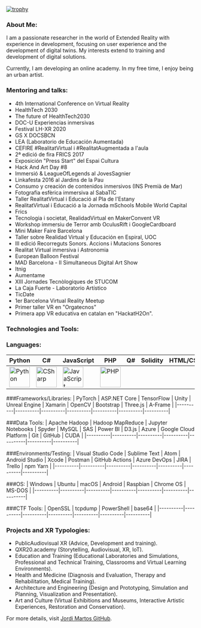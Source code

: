 [![trophy](https://github-profile-trophy.vercel.app/?username=jordimartos&title=Stars,Followers,Commits,Repositories,MultipleLang,PullRequest&theme=onedark)](https://github.com/ryo-ma/github-profile-trophy)

### About Me:

I am a passionate researcher in the world of Extended Reality with experience in development, focusing on user experience and the development of digital twins. 
My interests extend to training and development of digital solutions. 

Currently, I am developing an online academy. In my free time, I enjoy being an urban artist.

### Mentoring and talks:

- 4th International Conference on Virtual Reality
- HealthTech 2030
- The future of HealthTech2030
- DOC-U Experiencias inmersivas
- Festival LH-XR 2020
- GS X DOCSBCN
- LEA (Laboratorio de Educación Aumentada)
- CEFIRE #RealitatVirtual i #RealitatAugmentada a l'aula
- 2ª edició de fira FRICS 2017
- Exposición "Press Start" del Espai Cultura
- Hack And Art Day #8
- Immersió & LeagueOfLegends al JovesSagnier
- Linkafesta 2016 al Jardins de la Pau
- Consumo y creación de contenidos inmersivos (INS Premià de Mar)
- Fotografia esfèrica immersiva al SabaTIC
- Taller RealitatVirtual i Educació al Pla de l'Estany
- RealitatVirtual i Educació a la Jornada mSchools Mobile World Capital
- Frics
- Tecnologia i societat, RealidadVirtual en MakerConvent VR
- Workshop immersiu de Terror amb OculusRift i GoogleCardboard
- Mini Maker Faire Barcelona
- Taller sobre Realidad Virtual y Educación en Espiral, UOC
- III edició Recorreguts Sonors. Accions i Mutacions Sonores
- Realitat Virtual inmersiva i Astronomia
- European Balloon Festival
- MAD Barcelona - II Simultaneous Digital Art Show
- Itnig
- Aumentame
- XIII Jornades Tecnòlogiques de STUCOM
- La Caja Fuerte - Laboratorio Artístico
- TicDate
- 1er Barcelona Virtual Reality Meetup
- Primer taller VR en "Orgatecnos"
- Primera app VR educativa en catalan en "HackatH2On".

### Technologies and Tools:
<div>

### Languages:
| Python | C# | JavaScript | PHP | Q# | Solidity | HTML/CSS |
|----------|----------|----------|----------|----------|----------|----------|
| <img src="https://techstack-generator.vercel.app/python-icon.svg" title="Python"  alt="Python" width="55" height="55"/> | <img src="https://techstack-generator.vercel.app/csharp-icon.svg" title="CSharp"  alt="CSharp" width="55" height="55"/> | <img src="https://techstack-generator.vercel.app/js-icon.svg" title="JavaScript"  alt="JavaScript" width="55" height="55"/> | <img src="https://techstack-generator.vercel.app/php-icon.svg" title="PHP"  alt="PHP" width="55" height="55"/> |

###Frameworks/Libraries:
| PyTorch | ASP.NET Core | TensorFlow | Unity | Unreal Engine | Xamarin | OpenCV | Bootstrap | Three.js | A-Frame |
|----------|----------|----------|----------|----------|----------|----------|

###Data Tools:
| Apache Hadoop | Hadoop MapReduce | Jupyter Notebooks | Spyder | MySQL | SAS | Power BI | D3.js | Azure | Google Cloud Platform | Git | GitHub | CUDA |
|----------|----------|----------|----------|----------|----------|----------|

###Environments/Testing:
| Visual Studio Code | Sublime Text | Atom | Android Studio | Xcode | Postman | GitHub Actions | Azure DevOps | JIRA | Trello | npm  Yarn |
|----------|----------|----------|----------|----------|----------|----------|

###OS:
| Windows | Ubuntu | macOS | Android | Raspbian | Chrome OS | MS-DOS |
|----------|----------|----------|----------|----------|----------|----------|

###CTF Tools:
| OpenSSL | tcpdump | PowerShell | base64 |
|----------|----------|----------|----------|----------|----------|----------|

### Projects and XR Typologies:

- PublicAudiovisual XR (Advice, Development and training).
- QXR20.academy (Storytelling, Audiovisual, XR, IoT).
- Education and Training (Educational Laboratories and Simulations, Professional and Technical Training, Classrooms and Virtual Learning Environments).
- Health and Medicine (Diagnosis and Evaluation, Therapy and Rehabilitation, Medical Training).
- Architecture and Engineering (Design and Prototyping, Simulation and Planning, Visualization and Presentation).
- Art and Culture (Virtual Exhibitions and Museums, Interactive Artistic Experiences, Restoration and Conservation).

For more details, visit [Jordi Martos GitHub](https://github.com/jordimartos).
